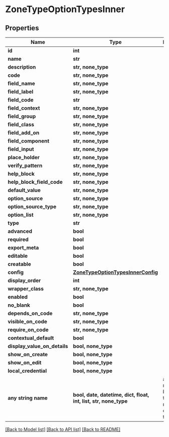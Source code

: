 # ZoneTypeOptionTypesInner


## Properties
Name | Type | Description | Notes
------------ | ------------- | ------------- | -------------
**id** | **int** |  | [optional] 
**name** | **str** |  | [optional] 
**description** | **str, none_type** |  | [optional] 
**code** | **str, none_type** |  | [optional] 
**field_name** | **str, none_type** |  | [optional] 
**field_label** | **str, none_type** |  | [optional] 
**field_code** | **str** |  | [optional] 
**field_context** | **str, none_type** |  | [optional] 
**field_group** | **str, none_type** |  | [optional] 
**field_class** | **str, none_type** |  | [optional] 
**field_add_on** | **str, none_type** |  | [optional] 
**field_component** | **str, none_type** |  | [optional] 
**field_input** | **str, none_type** |  | [optional] 
**place_holder** | **str, none_type** |  | [optional] 
**verify_pattern** | **str, none_type** |  | [optional] 
**help_block** | **str, none_type** |  | [optional] 
**help_block_field_code** | **str, none_type** |  | [optional] 
**default_value** | **str, none_type** |  | [optional] 
**option_source** | **str, none_type** |  | [optional] 
**option_source_type** | **str, none_type** |  | [optional] 
**option_list** | **str, none_type** |  | [optional] 
**type** | **str** |  | [optional] 
**advanced** | **bool** |  | [optional] 
**required** | **bool** |  | [optional] 
**export_meta** | **bool** |  | [optional] 
**editable** | **bool** |  | [optional] 
**creatable** | **bool** |  | [optional] 
**config** | [**ZoneTypeOptionTypesInnerConfig**](ZoneTypeOptionTypesInnerConfig.md) |  | [optional] 
**display_order** | **int** |  | [optional] 
**wrapper_class** | **str, none_type** |  | [optional] 
**enabled** | **bool** |  | [optional] 
**no_blank** | **bool** |  | [optional] 
**depends_on_code** | **str, none_type** |  | [optional] 
**visible_on_code** | **str, none_type** |  | [optional] 
**require_on_code** | **str, none_type** |  | [optional] 
**contextual_default** | **bool** |  | [optional] 
**display_value_on_details** | **bool, none_type** |  | [optional] 
**show_on_create** | **bool, none_type** |  | [optional] 
**show_on_edit** | **bool, none_type** |  | [optional] 
**local_credential** | **bool, none_type** |  | [optional] 
**any string name** | **bool, date, datetime, dict, float, int, list, str, none_type** | any string name can be used but the value must be the correct type | [optional]

[[Back to Model list]](../README.md#documentation-for-models) [[Back to API list]](../README.md#documentation-for-api-endpoints) [[Back to README]](../README.md)


